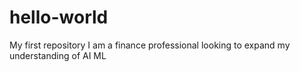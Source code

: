 # hello-world
My first repository
I am a finance professional looking to expand my understanding of AI ML
